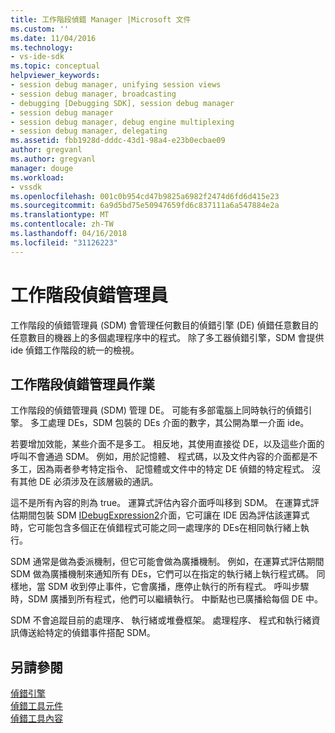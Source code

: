 ```yaml
---
title: 工作階段偵錯 Manager |Microsoft 文件
ms.custom: ''
ms.date: 11/04/2016
ms.technology:
- vs-ide-sdk
ms.topic: conceptual
helpviewer_keywords:
- session debug manager, unifying session views
- session debug manager, broadcasting
- debugging [Debugging SDK], session debug manager
- session debug manager
- session debug manager, debug engine multiplexing
- session debug manager, delegating
ms.assetid: fbb1928d-dddc-43d1-98a4-e23b0ecbae09
author: gregvanl
ms.author: gregvanl
manager: douge
ms.workload:
- vssdk
ms.openlocfilehash: 001c0b954cd47b9825a6982f2474d6fd6d415e23
ms.sourcegitcommit: 6a9d5bd75e50947659fd6c837111a6a547884e2a
ms.translationtype: MT
ms.contentlocale: zh-TW
ms.lasthandoff: 04/16/2018
ms.locfileid: "31126223"
---
```

# <a name="session-debug-manager"></a>工作階段偵錯管理員
工作階段的偵錯管理員 (SDM) 會管理任何數目的偵錯引擎 (DE) 偵錯任意數目的任意數目的機器上的多個處理程序中的程式。 除了多工器偵錯引擎，SDM 會提供 ide 偵錯工作階段的統一的檢視。  
  
## <a name="session-debug-manager-operation"></a>工作階段偵錯管理員作業  
 工作階段的偵錯管理員 (SDM) 管理 DE。 可能有多部電腦上同時執行的偵錯引擎。 多工處理 DEs，SDM 包裝的 DEs 介面的數字，其公開為單一介面 ide。  
  
 若要增加效能，某些介面不是多工。 相反地，其使用直接從 DE，以及這些介面的呼叫不會通過 SDM。 例如，用於記憶體、 程式碼，以及文件內容的介面都是不多工，因為兩者參考特定指令、 記憶體或文件中的特定 DE 偵錯的特定程式。 沒有其他 DE 必須涉及在該層級的通訊。  
  
 這不是所有內容的則為 true。 運算式評估內容介面呼叫移到 SDM。 在運算式評估期間包裝 SDM [IDebugExpression2](../../extensibility/debugger/reference/idebugexpression2.md)介面，它可讓在 IDE 因為評估該運算式時，它可能包含多個正在偵錯程式可能之同一處理序的 DEs在相同執行緒上執行。  
  
 SDM 通常是做為委派機制，但它可能會做為廣播機制。 例如，在運算式評估期間 SDM 做為廣播機制來通知所有 DEs，它們可以在指定的執行緒上執行程式碼。 同樣地，當 SDM 收到停止事件，它會廣播，應停止執行的所有程式。 呼叫步驟時，SDM 廣播到所有程式，他們可以繼續執行。 中斷點也已廣播給每個 DE 中。  
  
 SDM 不會追蹤目前的處理序、 執行緒或堆疊框架。 處理程序、 程式和執行緒資訊傳送給特定的偵錯事件搭配 SDM。  
  
## <a name="see-also"></a>另請參閱  
 [偵錯引擎](../../extensibility/debugger/debug-engine.md)   
 [偵錯工具元件](../../extensibility/debugger/debugger-components.md)   
 [偵錯工具內容](../../extensibility/debugger/debugger-contexts.md)